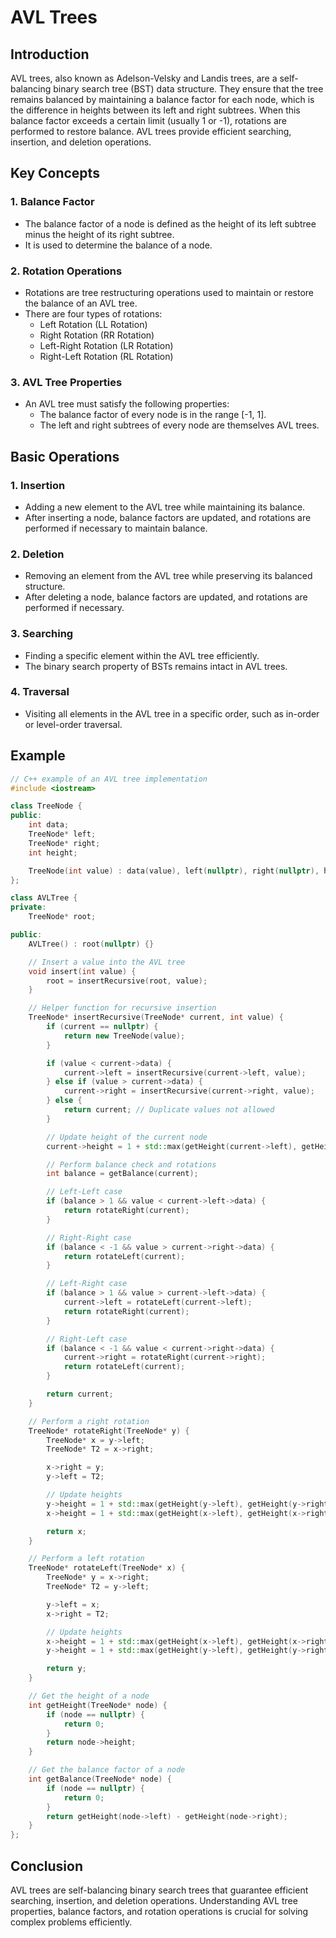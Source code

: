 # AVL Trees

## Introduction
AVL trees, also known as Adelson-Velsky and Landis trees, are a self-balancing binary search tree (BST) data structure. They ensure that the tree remains balanced by maintaining a balance factor for each node, which is the difference in heights between its left and right subtrees. When this balance factor exceeds a certain limit (usually 1 or -1), rotations are performed to restore balance. AVL trees provide efficient searching, insertion, and deletion operations.

## Key Concepts

### 1. Balance Factor
- The balance factor of a node is defined as the height of its left subtree minus the height of its right subtree.
- It is used to determine the balance of a node.

### 2. Rotation Operations
- Rotations are tree restructuring operations used to maintain or restore the balance of an AVL tree.
- There are four types of rotations: 
    - Left Rotation (LL Rotation)
    - Right Rotation (RR Rotation)
    - Left-Right Rotation (LR Rotation)
    - Right-Left Rotation (RL Rotation)

### 3. AVL Tree Properties
- An AVL tree must satisfy the following properties:
    - The balance factor of every node is in the range [-1, 1].
    - The left and right subtrees of every node are themselves AVL trees.

## Basic Operations

### 1. Insertion
- Adding a new element to the AVL tree while maintaining its balance.
- After inserting a node, balance factors are updated, and rotations are performed if necessary to maintain balance.

### 2. Deletion
- Removing an element from the AVL tree while preserving its balanced structure.
- After deleting a node, balance factors are updated, and rotations are performed if necessary.

### 3. Searching
- Finding a specific element within the AVL tree efficiently.
- The binary search property of BSTs remains intact in AVL trees.

### 4. Traversal
- Visiting all elements in the AVL tree in a specific order, such as in-order or level-order traversal.

## Example

```cpp
// C++ example of an AVL tree implementation
#include <iostream>

class TreeNode {
public:
    int data;
    TreeNode* left;
    TreeNode* right;
    int height;

    TreeNode(int value) : data(value), left(nullptr), right(nullptr), height(1) {}
};

class AVLTree {
private:
    TreeNode* root;

public:
    AVLTree() : root(nullptr) {}

    // Insert a value into the AVL tree
    void insert(int value) {
        root = insertRecursive(root, value);
    }

    // Helper function for recursive insertion
    TreeNode* insertRecursive(TreeNode* current, int value) {
        if (current == nullptr) {
            return new TreeNode(value);
        }

        if (value < current->data) {
            current->left = insertRecursive(current->left, value);
        } else if (value > current->data) {
            current->right = insertRecursive(current->right, value);
        } else {
            return current; // Duplicate values not allowed
        }

        // Update height of the current node
        current->height = 1 + std::max(getHeight(current->left), getHeight(current->right));

        // Perform balance check and rotations
        int balance = getBalance(current);

        // Left-Left case
        if (balance > 1 && value < current->left->data) {
            return rotateRight(current);
        }

        // Right-Right case
        if (balance < -1 && value > current->right->data) {
            return rotateLeft(current);
        }

        // Left-Right case
        if (balance > 1 && value > current->left->data) {
            current->left = rotateLeft(current->left);
            return rotateRight(current);
        }

        // Right-Left case
        if (balance < -1 && value < current->right->data) {
            current->right = rotateRight(current->right);
            return rotateLeft(current);
        }

        return current;
    }

    // Perform a right rotation
    TreeNode* rotateRight(TreeNode* y) {
        TreeNode* x = y->left;
        TreeNode* T2 = x->right;

        x->right = y;
        y->left = T2;

        // Update heights
        y->height = 1 + std::max(getHeight(y->left), getHeight(y->right));
        x->height = 1 + std::max(getHeight(x->left), getHeight(x->right));

        return x;
    }

    // Perform a left rotation
    TreeNode* rotateLeft(TreeNode* x) {
        TreeNode* y = x->right;
        TreeNode* T2 = y->left;

        y->left = x;
        x->right = T2;

        // Update heights
        x->height = 1 + std::max(getHeight(x->left), getHeight(x->right));
        y->height = 1 + std::max(getHeight(y->left), getHeight(y->right));

        return y;
    }

    // Get the height of a node
    int getHeight(TreeNode* node) {
        if (node == nullptr) {
            return 0;
        }
        return node->height;
    }

    // Get the balance factor of a node
    int getBalance(TreeNode* node) {
        if (node == nullptr) {
            return 0;
        }
        return getHeight(node->left) - getHeight(node->right);
    }
};
```

## Conclusion

AVL trees are self-balancing binary search trees that guarantee efficient searching, insertion, and deletion operations. Understanding AVL tree properties, balance factors, and rotation operations is crucial for solving complex problems efficiently.